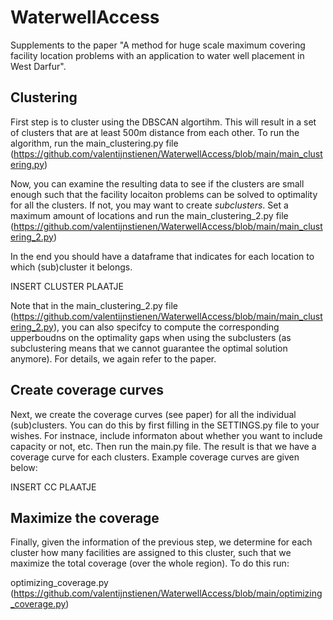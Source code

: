 # WaterwellAccess
Supplements to the paper "A method for huge scale maximum covering facility location problems with an application to water well placement in West Darfur".

## Clustering
First step is to cluster using the DBSCAN algortihm. This will result in a set of clusters that are at least 500m distance from each other. To run the algorithm, run the main_clustering.py file (https://github.com/valentijnstienen/WaterwellAccess/blob/main/main_clustering.py)

Now, you can examine the resulting data to see if the clusters are small enough such that the facility locaiton problems can be solved to optimality for all the clusters. If not, you may want to create _subclusters_. Set a maximum amount of locations and run the main_clustering_2.py file (https://github.com/valentijnstienen/WaterwellAccess/blob/main/main_clustering_2.py)

In the end you should have a dataframe that indicates for each location to which (sub)cluster it belongs. 

INSERT CLUSTER PLAATJE

Note that in the main_clustering_2.py file (https://github.com/valentijnstienen/WaterwellAccess/blob/main/main_clustering_2.py), you can also specifcy to compute the corresponding upperboudns on the optimality gaps when using the subclusters (as subclustering means that we cannot guarantee the optimal solution anymore). For details, we again refer to the paper.  

## Create coverage curves
Next, we create the coverage curves (see paper) for all the individual (sub)clusters. You can do this by first filling in the SETTINGS.py file to your wishes. For instnace, include informaton about whether you want to include capacity or not, etc. Then run the main.py file. The result is that we have a coverage curve for each clusters. Example coverage curves are given below: 

INSERT CC PLAATJE

## Maximize the coverage
Finally, given the information of the previous step, we determine for each cluster how many facilities are assigned to this cluster, such that we maximize the total coverage (over the whole region). To do this run: 

optimizing_coverage.py (https://github.com/valentijnstienen/WaterwellAccess/blob/main/optimizing_coverage.py)
